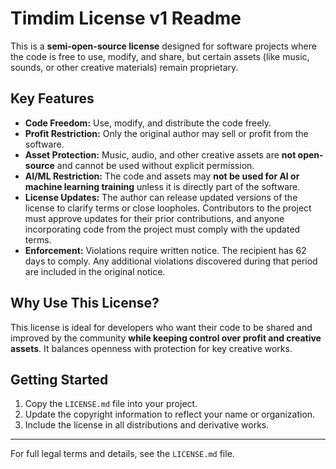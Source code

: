 # Timdim License v1 Readme

This is a **semi-open-source license** designed for software projects where the code is free to use, modify, and share, but certain assets (like music, sounds, or other creative materials) remain proprietary.

## Key Features

- **Code Freedom:** Use, modify, and distribute the code freely.
- **Profit Restriction:** Only the original author may sell or profit from the software.
- **Asset Protection:** Music, audio, and other creative assets are **not open-source** and cannot be used without explicit permission.
- **AI/ML Restriction:** The code and assets may **not be used for AI or machine learning training** unless it is directly part of the software.
- **License Updates:** The author can release updated versions of the license to clarify terms or close loopholes. Contributors to the project must approve updates for their prior contributions, and anyone incorporating code from the project must comply with the updated terms.
- **Enforcement:** Violations require written notice. The recipient has 62 days to comply. Any additional violations discovered during that period are included in the original notice.

## Why Use This License?

This license is ideal for developers who want their code to be shared and improved by the community **while keeping control over profit and creative assets**. It balances openness with protection for key creative works.

## Getting Started

1. Copy the `LICENSE.md` file into your project.
2. Update the copyright information to reflect your name or organization.
3. Include the license in all distributions and derivative works.

---

For full legal terms and details, see the `LICENSE.md` file.
